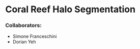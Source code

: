 <h1>Coral Reef Halo Segmentation</h1>

<div>
    <h3>Collaborators:</h3>
        <ul>
            <li>Simone Franceschini</li>
            <li>Dorian Yeh</li>
        </ul>
</div>